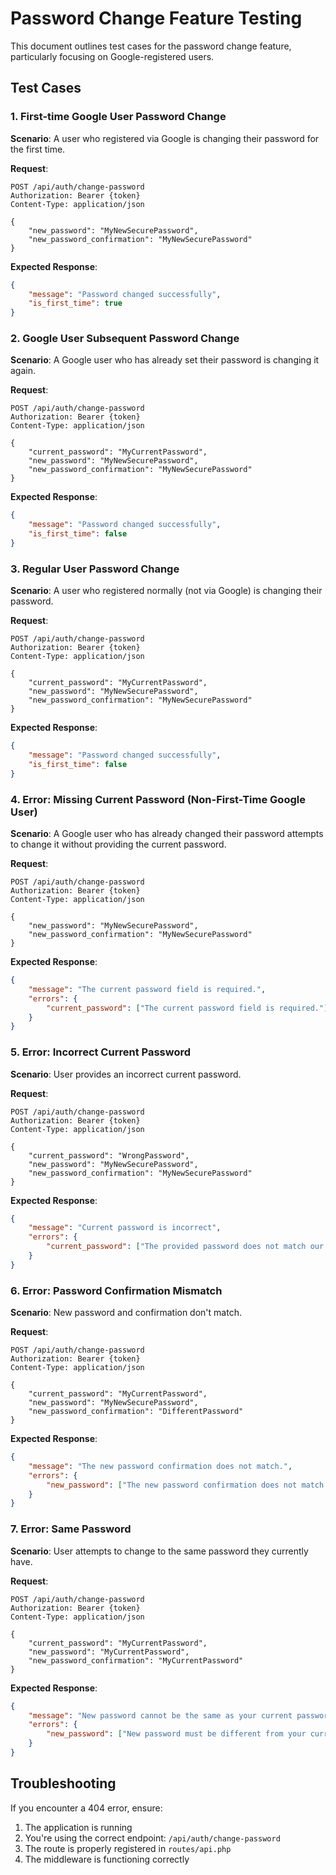 # Password Change Feature Testing

This document outlines test cases for the password change feature, particularly focusing on Google-registered users.

## Test Cases

### 1. First-time Google User Password Change

**Scenario**: A user who registered via Google is changing their password for the first time.

**Request**:
```http
POST /api/auth/change-password
Authorization: Bearer {token}
Content-Type: application/json

{
    "new_password": "MyNewSecurePassword",
    "new_password_confirmation": "MyNewSecurePassword"
}
```

**Expected Response**:
```json
{
    "message": "Password changed successfully",
    "is_first_time": true
}
```

### 2. Google User Subsequent Password Change

**Scenario**: A Google user who has already set their password is changing it again.

**Request**:
```http
POST /api/auth/change-password
Authorization: Bearer {token}
Content-Type: application/json

{
    "current_password": "MyCurrentPassword",
    "new_password": "MyNewSecurePassword",
    "new_password_confirmation": "MyNewSecurePassword"
}
```

**Expected Response**:
```json
{
    "message": "Password changed successfully",
    "is_first_time": false
}
```

### 3. Regular User Password Change

**Scenario**: A user who registered normally (not via Google) is changing their password.

**Request**:
```http
POST /api/auth/change-password
Authorization: Bearer {token}
Content-Type: application/json

{
    "current_password": "MyCurrentPassword",
    "new_password": "MyNewSecurePassword",
    "new_password_confirmation": "MyNewSecurePassword"
}
```

**Expected Response**:
```json
{
    "message": "Password changed successfully",
    "is_first_time": false
}
```

### 4. Error: Missing Current Password (Non-First-Time Google User)

**Scenario**: A Google user who has already changed their password attempts to change it without providing the current password.

**Request**:
```http
POST /api/auth/change-password
Authorization: Bearer {token}
Content-Type: application/json

{
    "new_password": "MyNewSecurePassword",
    "new_password_confirmation": "MyNewSecurePassword"
}
```

**Expected Response**:
```json
{
    "message": "The current password field is required.",
    "errors": {
        "current_password": ["The current password field is required."]
    }
}
```

### 5. Error: Incorrect Current Password

**Scenario**: User provides an incorrect current password.

**Request**:
```http
POST /api/auth/change-password
Authorization: Bearer {token}
Content-Type: application/json

{
    "current_password": "WrongPassword",
    "new_password": "MyNewSecurePassword",
    "new_password_confirmation": "MyNewSecurePassword"
}
```

**Expected Response**:
```json
{
    "message": "Current password is incorrect",
    "errors": {
        "current_password": ["The provided password does not match our records"]
    }
}
```

### 6. Error: Password Confirmation Mismatch

**Scenario**: New password and confirmation don't match.

**Request**:
```http
POST /api/auth/change-password
Authorization: Bearer {token}
Content-Type: application/json

{
    "current_password": "MyCurrentPassword",
    "new_password": "MyNewSecurePassword",
    "new_password_confirmation": "DifferentPassword"
}
```

**Expected Response**:
```json
{
    "message": "The new password confirmation does not match.",
    "errors": {
        "new_password": ["The new password confirmation does not match."]
    }
}
```

### 7. Error: Same Password

**Scenario**: User attempts to change to the same password they currently have.

**Request**:
```http
POST /api/auth/change-password
Authorization: Bearer {token}
Content-Type: application/json

{
    "current_password": "MyCurrentPassword",
    "new_password": "MyCurrentPassword",
    "new_password_confirmation": "MyCurrentPassword"
}
```

**Expected Response**:
```json
{
    "message": "New password cannot be the same as your current password",
    "errors": {
        "new_password": ["New password must be different from your current password"]
    }
}
```

## Troubleshooting

If you encounter a 404 error, ensure:
1. The application is running
2. You're using the correct endpoint: `/api/auth/change-password`
3. The route is properly registered in `routes/api.php`
4. The middleware is functioning correctly

